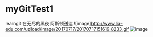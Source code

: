 # myGitTest1
learngit
在无尽的黑夜
阿斯顿送达
![image]http://www.lia-edu.com/upload/image/20170717/20170717151619_8233.gif
![image](https://ss0.bdstatic.com/5aV1bjqh_Q23odCf/static/superman/img/logo/bd_logo1_31bdc765.png)
